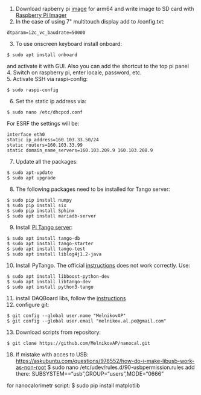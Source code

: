 1. Download rapberry pi [image](https://downloads.raspberrypi.org/raspios_arm64/images/) for arm64 and write image to SD card with [Raspberry Pi Imager](https://www.raspberrypi.com/software/)
2. In the case of using 7" multitouch display add to /config.txt: 
```
dtparam=i2c_vc_baudrate=50000
```
3. To use onscreen keyboard install onboard: 
```
$ sudo apt install onboard
```
and activate it with GUI. Also you can add the shortcut to the top pi panel  
4. Switch on raspberry pi, enter locale, password, etc.  
5. Activate SSH via raspi-config:
```
$ sudo raspi-config
```
6. Set the static ip address via: 
```
$ sudo nano /etc/dhcpcd.conf
```
For ESRF the settings will be: 
```
interface eth0
static ip_address=160.103.33.50/24
static routers=160.103.33.99
static domain_name_servers=160.103.209.9 160.103.208.9
```
7. Update all the packages:
```
$ sudo apt-update  
$ sudo apt upgrade
```
8. The following packages need to be installed for Tango server:
```
$ sudo pip install numpy
$ sudo pip install six
$ sudo pip install Sphinx
$ sudo apt install mariadb-server
```
9. Install [Pi Tango server](https://tango-controls.readthedocs.io/en/latest/installation/tango-on-raspberry-pi.html):
``` 
$ sudo apt install tango-db  
$ sudo apt install tango-starter  
$ sudo apt install tango-test  
$ sudo apt install liblog4j1.2-java  
```
10. Install PyTango. The official [instructions](https://gitlab.com/tango-controls/pytango) does not work correctly. Use:
```
$ sudo apt install libboost-python-dev  
$ sudo apt install libtango-dev  
$ sudo apt install python3-tango  
```
11. install DAQBoard libs, follow the [instructions](https://github.com/MelnikovAP/nanocal/blob/master/README.md)
12. configure git:
```
$ git config --global user.name "MelnikovAP"
$ git config --global user.email "melnikov.al.pe@gmail.com"
```
13. Download scripts from repository:
```
$ git clone https://github.com/MelnikovAP/nanocal.git
```
18. If mistake with acces to USB:
https://askubuntu.com/questions/978552/how-do-i-make-libusb-work-as-non-root
$ sudo nano /etc/udev/rules.d/90-usbpermission.rules
add there: SUBSYSTEM==“usb”,GROUP=“users”,MODE=“0666”


for nanocalorimetr script:
$ sudo pip install matplotlib
